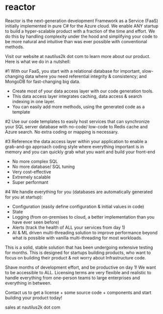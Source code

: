 # reactor
Reactor is the next-generation development Framework as a Service (FaaS) initially implemented in pure C# for the Azure cloud. We enable ANY startup to build a hyper-scalable product with a fraction of the time and effort. We do this by handling complexity under the hood and simplifying your code to be more natural and intuitive than was ever possible with conventional methods. 

Visit our website at nautilus2k dot com to learn more about our product. Here is what we do in a nutshell:

#1 With our FaaS, you start with a relational database for important, slow-changing data where you need referential integrity & consistency; and MongoDB for fast-changing big data.

- Create most of your data access layer with our code generation tools.
- This data access layer integrates caching, data access & search indexing in one layer.
- You can easily add more methods, using the generated code as a template

 #2 Use our code templates to easily host services that can synchronize your SQL server database with no-code/ low-code to Redis cache and Azure search. No extra coding or mapping is necessary.

 #3 Reference the data access layer within your application to enable a grab-and-go approach coding style where everything important is in memory and you can quickly grab what you want and build your front-end

 - No more complex SQL
 - No more database/ SQL tuning
 - Very cost-effective
 - Extremely scalable
 - Super performant

#4 We handle everything for you (databases are automatically generated for you at startup):

- Configuration (easily define configuration & initial values in code)
- State
- Logging (from on-premises to cloud, a better implementation than you have ever seen before)
- Alerts (track the health of ALL your services from day 1)
- AI & ML driven multi-threading solution to improve performance beyond what is possible with vanilla multi-threading for most workloads.

This is a solid, stable solution that has been undergoing extensive testing for months. This is designed for startups building products, who want to focus on building their product & not worry about Infrastructure code.

Shave months of development effort, and be productive on day 1!
We want to be accessible to ALL. Licensing terms are very flexible and realistic to handle everything from one-person teams to large enterprises and everything in between. 

Contact us to get a license + some source code + components and start building your product today!

sales at nautilus2k dot com
